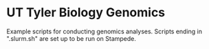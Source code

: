 # UT Tyler Biology Genomics

Example scripts for conducting genomics analyses. Scripts ending in ".slurm.sh" are set up to be run on Stampede.
